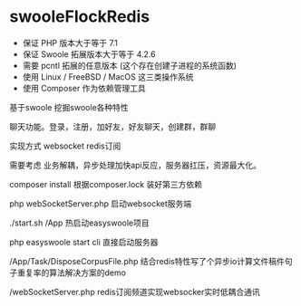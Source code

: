 # swooleFlockRedis

* 保证 PHP 版本大于等于 7.1
* 保证 Swoole 拓展版本大于等于 4.2.6
* 需要 pcntl 拓展的任意版本  (这个存在创建子进程的系统函数)
* 使用 Linux / FreeBSD / MacOS 这三类操作系统
* 使用 Composer 作为依赖管理工具


基于swoole  挖掘swoole各种特性

聊天功能。登录，注册，加好友，好友聊天，创建群，群聊

实现方式  websocket  redis订阅  

需要考虑  业务解耦，异步处理加快api反应，服务器扛压，资源最大化。

composer install   根据composer.lock 装好第三方依赖

php webSocketServer.php  启动websocket服务端

./start.sh /App      热启动easyswoole项目

php easyswoole start  cli 直接启动服务器


/App/Task/DisposeCorpusFile.php  结合redis特性写了个异步io计算文件稿件句子重复率的算法解决方案的demo

/webSocketServer.php    redis订阅频道实现websocker实时低耦合通讯
